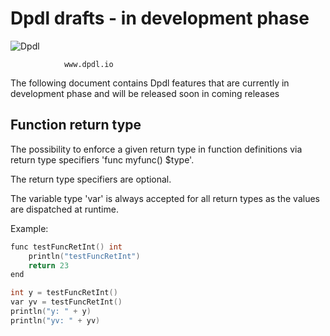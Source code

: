 # Dpdl drafts - in development phase

![Dpdl](https://www.dpdl.io/images/dpdl-io.png)

				www.dpdl.io

	


The following document contains Dpdl features that are currently in development phase and will be released soon in
coming releases


## Function return type

The possibility to enforce a given return type in function definitions via return type specifiers 'func myfunc() $type'.

The return type specifiers are optional.

The variable type 'var' is always accepted for all return types as the values are dispatched at runtime.


Example:
```c
func testFuncRetInt() int
	println("testFuncRetInt")
	return 23
end

int y = testFuncRetInt()
var yv = testFuncRetInt()
println("y: " + y)
println("yv: " + yv)
```





